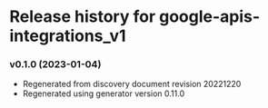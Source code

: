 # Release history for google-apis-integrations_v1

### v0.1.0 (2023-01-04)

* Regenerated from discovery document revision 20221220
* Regenerated using generator version 0.11.0

